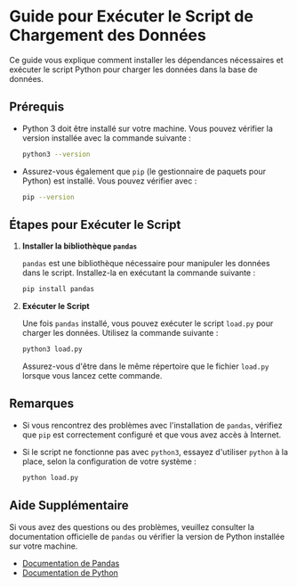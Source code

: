 # Guide pour Exécuter le Script de Chargement des Données

Ce guide vous explique comment installer les dépendances nécessaires et exécuter le script Python pour charger les données dans la base de données.

## Prérequis

- Python 3 doit être installé sur votre machine. Vous pouvez vérifier la version installée avec la commande suivante :

    ```bash
    python3 --version
    ```

- Assurez-vous également que `pip` (le gestionnaire de paquets pour Python) est installé. Vous pouvez vérifier avec :

    ```bash
    pip --version
    ```

## Étapes pour Exécuter le Script

1. **Installer la bibliothèque `pandas`**

   `pandas` est une bibliothèque nécessaire pour manipuler les données dans le script. Installez-la en exécutant la commande suivante :

    ```bash
    pip install pandas
    ```

2. **Exécuter le Script**

   Une fois `pandas` installé, vous pouvez exécuter le script `load.py` pour charger les données. Utilisez la commande suivante :

    ```bash
    python3 load.py
    ```

   Assurez-vous d'être dans le même répertoire que le fichier `load.py` lorsque vous lancez cette commande.

## Remarques

- Si vous rencontrez des problèmes avec l'installation de `pandas`, vérifiez que `pip` est correctement configuré et que vous avez accès à Internet.
- Si le script ne fonctionne pas avec `python3`, essayez d'utiliser `python` à la place, selon la configuration de votre système :

    ```bash
    python load.py
    ```

## Aide Supplémentaire

Si vous avez des questions ou des problèmes, veuillez consulter la documentation officielle de `pandas` ou vérifier la version de Python installée sur votre machine.

- [Documentation de Pandas](https://pandas.pydata.org/)
- [Documentation de Python](https://docs.python.org/3/)

